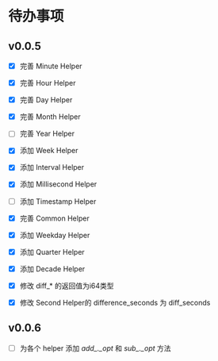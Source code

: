 # 待办事项

## v0.0.5

- [x] 完善 Minute Helper
- [x] 完善 Hour Helper
- [x] 完善 Day Helper
- [x] 完善 Month Helper
- [ ] 完善 Year Helper
- [x] 添加 Week Helper
- [x] 添加 Interval Helper
- [x] 添加 Millisecond Helper
- [ ] 添加 Timestamp Helper
- [x] 完善 Common Helper
- [x] 添加 Weekday Helper
- [x] 添加 Quarter Helper
- [x] 添加 Decade Helper
- [x] 修改 diff_* 的返回值为i64类型

- [x] 修改 Second Helper的 difference_seconds 为 diff_seconds

## v0.0.6

- [ ] 为各个 helper 添加 *add_._opt* 和 *sub_._opt* 方法
